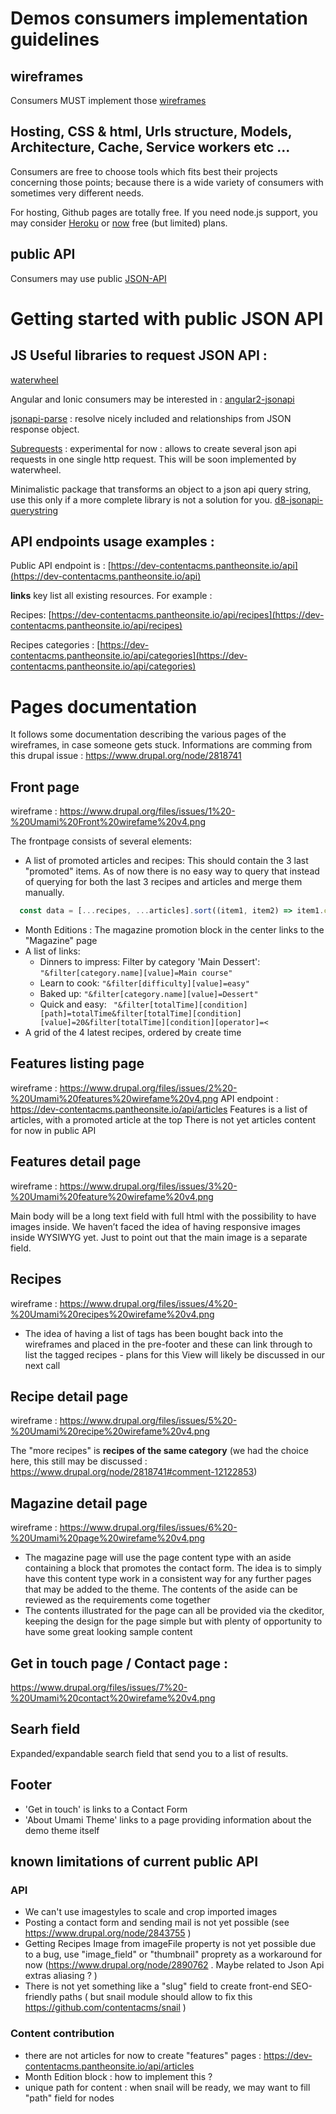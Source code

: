 
# Demos consumers implementation guidelines

## wireframes

Consumers MUST implement those [wireframes](https://www.drupal.org/node/2818741#comment-12114776)

## Hosting, CSS & html, Urls structure, Models, Architecture, Cache, Service workers etc ...

Consumers are free to choose tools which fits best their projects concerning those points; because there is a wide variety of consumers with sometimes very different needs.

For hosting, Github pages are totally free. If you need node.js support, you may consider [Heroku](https://dashboard.heroku.com/login) or [now](https://zeit.co/now) free (but limited) plans. 

## public API

Consumers may use public [JSON-API](https://dev-contentacms.pantheonsite.io/api/)

# Getting started with public JSON API

## JS Useful libraries to request JSON API : 

[waterwheel](https://github.com/acquia/waterwheel.js#json-api)

Angular and Ionic consumers may be interested in :
[angular2-jsonapi](https://github.com/ghidoz/angular2-jsonapi)

[jsonapi-parse](https://www.npmjs.com/package/jsonapi-parse) : resolve nicely included and relationships from JSON response object.

[Subrequests](https://www.npmjs.com/package/d8-subrequests) : experimental for now : allows to create several json api requests in one single http request. This will be soon implemented by waterwheel.

Minimalistic package that transforms an object to a json api query string, use this only if a more complete library is not a solution for you.
[d8-jsonapi-querystring](https://www.npmjs.com/package/d8-jsonapi-querystring)


## API endpoints usage examples :

Public API endpoint is : 
[https://dev-contentacms.pantheonsite.io/api](https://dev-contentacms.pantheonsite.io/api)

**links** key list all existing resources. For example :

Recipes:
[https://dev-contentacms.pantheonsite.io/api/recipes](https://dev-contentacms.pantheonsite.io/api/recipes)

Recipes categories : 
[https://dev-contentacms.pantheonsite.io/api/categories](https://dev-contentacms.pantheonsite.io/api/categories)

# Pages documentation

It follows some documentation describing the various pages of the wireframes, in case someone gets stuck.
Informations are comming from this drupal issue : https://www.drupal.org/node/2818741

## Front page
wireframe : https://www.drupal.org/files/issues/1%20-%20Umami%20Front%20wirefame%20v4.png

The frontpage consists of several elements:

* A list of promoted articles and recipes: This should contain the 3 last "promoted" items. As of now
  there is no easy way to query that instead of querying for both the last 3 recipes and articles and merge them manually.
```javascript
  const data = [...recipes, ...articles].sort((item1, item2) => item1.createdAt > item2.createdAt).slice(0, 3)
```
* Month Editions : The magazine promotion block in the center links to the "Magazine" page
* A list of links:
  * Dinners to impress: Filter by category 'Main Dessert': ```"&filter[category.name][value]=Main course"```
  * Learn to cook: ```"&filter[difficulty][value]=easy"```
  * Baked up:  ```"&filter[category.name][value]=Dessert"```
  * Quick and easy: ``` "&filter[totalTime][condition][path]=totalTime&filter[totalTime][condition][value]=20&filter[totalTime][condition][operator]=<```
* A grid of the 4 latest recipes, ordered by create time

## Features listing page
wireframe : https://www.drupal.org/files/issues/2%20-%20Umami%20features%20wirefame%20v4.png
API endpoint : https://dev-contentacms.pantheonsite.io/api/articles
Features is a list of articles, with a promoted article at the top
There is not yet articles content for now in public API


## Features detail page

wireframe : https://www.drupal.org/files/issues/3%20-%20Umami%20feature%20wirefame%20v4.png

Main body will be a long text field with full html with the possibility to have images inside. We haven’t faced the idea of having responsive images inside WYSIWYG yet. Just to point out that the main image is a separate field.

## Recipes 
wireframe : https://www.drupal.org/files/issues/4%20-%20Umami%20recipes%20wirefame%20v4.png

- The idea of having a list of tags has been bought back into the wireframes and placed in the pre-footer and these can link through to list the tagged recipes - plans for this View will likely be discussed in our next call

## Recipe detail page
wireframe : https://www.drupal.org/files/issues/5%20-%20Umami%20recipe%20wirefame%20v4.png

The "more recipes" is **recipes of the same category**  (we had the choice here, this still may be discussed : https://www.drupal.org/node/2818741#comment-12122853)

## Magazine detail page
wireframe : https://www.drupal.org/files/issues/6%20-%20Umami%20page%20wirefame%20v4.png

- The magazine page will use the page content type with an aside containing a block that promotes the contact form. The idea is to simply have this content type work in a consistent way for any further pages that may be added to the theme. The contents of the aside can be reviewed as the requirements come together
- The contents illustrated for the page can all be provided via the ckeditor, keeping the design for the page simple but with plenty of opportunity to have some great looking sample content

## Get in touch page / Contact page :

https://www.drupal.org/files/issues/7%20-%20Umami%20contact%20wirefame%20v4.png

## Searh field

Expanded/expandable search field that send you to a list of results.

## Footer

- 'Get in touch' is links to a Contact Form
- 'About Umami Theme' links to a page providing information about the demo theme itself


## known limitations of current public API

### API

- We can't use imagestyles to scale and crop imported images
- Posting a contact form and sending mail is not yet possible (see https://www.drupal.org/node/2843755 )
- Getting Recipes Image from imageFile property is not yet possible due to a bug, use "image_field" or "thumbnail" proprety as a workaround for now (https://www.drupal.org/node/2890762 . Maybe related to Json Api extras aliasing ? )
- There is not yet something like a "slug" field to create front-end SEO-friendly paths ( but snail module should allow to fix this https://github.com/contentacms/snail )

### Content contribution

- there are not articles for now to create "features" pages : https://dev-contentacms.pantheonsite.io/api/articles
- Month Edition block : how to implement this ?
- unique path for content : when snail will be ready, we may want to fill "path" field for nodes






